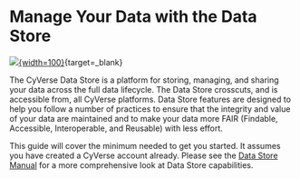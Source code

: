 # Manage Your Data with the Data Store

[data]: ../assets/ds/datastore_plchldr.png

[![][data]{width=100}](https://cyverse.org/data-store){target=_blank}

The CyVerse Data Store is a platform for storing, managing, and sharing your data across the full data lifecycle. The Data Store crosscuts, and is accessible from, all CyVerse platforms. Data Store features are designed to help you follow a number of practices to ensure that the integrity and value of your data are maintained and to make your data more FAIR (Findable, Accessible, Interoperable, and Reusable) with less effort. 

This guide will cover the minimum needed to get you started. It assumes you have created a CyVerse account already. Please see the [Data Store Manual](https://cyverse.atlassian.net/wiki/spaces/DS/overview) for a more comprehensive look at Data Store capabilities.
